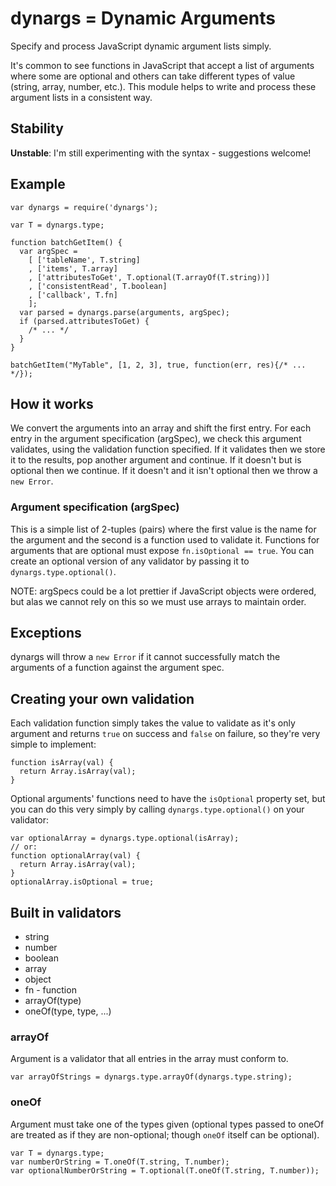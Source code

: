 dynargs = Dynamic Arguments
===========================

Specify and process JavaScript dynamic argument lists simply.

It's common to see functions in JavaScript that accept a list of
arguments where some are optional and others can take different types of
value (string, array, number, etc.). This module helps to write and
process these argument lists in a consistent way.

Stability
---------

**Unstable**: I'm still experimenting with the syntax - suggestions
welcome!

Example
-------

```
var dynargs = require('dynargs');

var T = dynargs.type;

function batchGetItem() {
  var argSpec =
    [ ['tableName', T.string]
    , ['items', T.array]
    , ['attributesToGet', T.optional(T.arrayOf(T.string))]
    , ['consistentRead', T.boolean]
    , ['callback', T.fn]
    ];
  var parsed = dynargs.parse(arguments, argSpec);
  if (parsed.attributesToGet) {
    /* ... */
  }
}

batchGetItem("MyTable", [1, 2, 3], true, function(err, res){/* ... */});

```

How it works
------------

We convert the arguments into an array and shift the first entry. For
each entry in the argument specification (argSpec), we check this
argument validates, using the validation function specified. If it
validates then we store it to the results, pop another argument and
continue. If it doesn't but is optional then we continue. If it doesn't
and it isn't optional then we throw a `new Error`.

### Argument specification (argSpec)

This is a simple list of 2-tuples (pairs) where the first value is the
name for the argument and the second is a function used to validate it.
Functions for arguments that are optional must expose `fn.isOptional ==
true`. You can create an optional version of any validator by passing it
to `dynargs.type.optional()`.

NOTE: argSpecs could be a lot prettier if JavaScript objects were
ordered, but alas we cannot rely on this so we must use arrays to
maintain order.

Exceptions
----------

dynargs will throw a `new Error` if it cannot successfully match the
arguments of a function against the argument spec.

Creating your own validation
----------------------------

Each validation function simply takes the value to validate as it's only
argument and returns `true` on success and `false` on failure, so
they're very simple to implement:

```
function isArray(val) {
  return Array.isArray(val);
}
```

Optional arguments' functions need to have the `isOptional` property
set, but you can do this very simply by calling
`dynargs.type.optional()` on your validator:

```
var optionalArray = dynargs.type.optional(isArray);
// or:
function optionalArray(val) {
  return Array.isArray(val);
}
optionalArray.isOptional = true;
```

Built in validators
-------------------

 * string
 * number
 * boolean
 * array
 * object
 * fn - function
 * arrayOf(type)
 * oneOf(type, type, ...)

### arrayOf

Argument is a validator that all entries in the array must conform to.

```
var arrayOfStrings = dynargs.type.arrayOf(dynargs.type.string);
```

### oneOf

Argument must take one of the types given (optional types passed to
oneOf are treated as if they are non-optional; though `oneOf` itself
can be optional).

```
var T = dynargs.type;
var numberOrString = T.oneOf(T.string, T.number);
var optionalNumberOrString = T.optional(T.oneOf(T.string, T.number));
```
